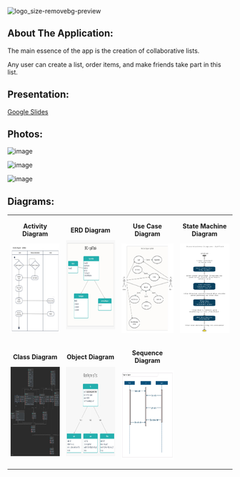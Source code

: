 
![logo_size-removebg-preview](https://user-images.githubusercontent.com/57085913/98835196-c964be00-2448-11eb-9307-2b7f632c979c.png)

## About The Application:

The main essence of the app is the creation of collaborative lists.

Any user can create a list, order items, and make friends take part in this list.

## Presentation:

[Google Slides](https://docs.google.com/presentation/d/1lDWVJpqH5pZ63cGsaRdLLoj93Z5lJBd54WriAhQrHm0/edit#slide=id.gb32225c50c_2_1 "Google Slides")

## Photos:


![image](https://user-images.githubusercontent.com/57085913/103486115-fa87bc00-4e03-11eb-9032-d29e1be1120e.png)

![image](https://user-images.githubusercontent.com/57085913/103486147-48042900-4e04-11eb-94a5-5f79cc80f5cc.png)

![image](https://user-images.githubusercontent.com/57085913/103486183-987b8680-4e04-11eb-8e27-fd7ce65814ea.png)



## Diagrams:

<table>
<tbody>
<tr>
<td style = "text-align: center;">
  <p stayle = "text-align: center;"><Strong>Activity Diagram</Strong> </p>
  <p><img src = "https://github.com/Avital-Pikovsky/SPLITASK/blob/master/app/src/main/Photos/Diagrams/Activity.png" width="200" height="200"></p>
</td>

<td style = "text-align: center;">
  <p stayle = "text-align: center;"><Strong>ERD Diagram</Strong> </p>
  <p><img src = "https://github.com/Avital-Pikovsky/SPLITASK/blob/master/app/src/main/Photos/Diagrams/ERD.png" width="200" height="200"></p>
</td>
  <td style = "text-align: center;">
  <p stayle = "text-align: center;"><Strong>Use Case Diagram</Strong> </p>
  <p><img src = "https://github.com/Avital-Pikovsky/SPLITASK/blob/master/app/src/main/Photos/Diagrams/Use%20Case.png" width="200" height="200"></p>
</td>
<td style = "text-align: center;">
  <p stayle = "text-align: center;"><Strong>State Machine Diagram</Strong> </p>
  <p><img src = "https://github.com/Avital-Pikovsky/SPLITASK/blob/master/app/src/main/Photos/Diagrams/State%20Machine.png" width="200" height="200" ></p>
</td>
</tr>

<tr>
<td style = "text-align: center;">
  <p stayle = "text-align: center;"><Strong>Class Diagram</Strong> </p>
  <p><img src = "https://github.com/Avital-Pikovsky/SPLITASK/blob/master/app/src/main/Photos/Diagrams/Class.png" width="200" height="200"></p>
</td>
<td style = "text-align: center;">
  <p stayle = "text-align: center;"><Strong>Object Diagram</Strong> </p>
  <p><img src = "https://github.com/Avital-Pikovsky/SPLITASK/blob/master/app/src/main/Photos/Diagrams/Object.png" width="200" height="200"></p>
</td>
<td style = "text-align: center;">
  <p stayle = "text-align: center;"><Strong>Sequence Diagram</Strong> </p>
  <p><img src = "https://github.com/Avital-Pikovsky/SPLITASK/blob/master/app/src/main/Photos/Diagrams/Sequence.png" width="200" height="200"></p>
</td>
</tr>
</tbody>
</table>
